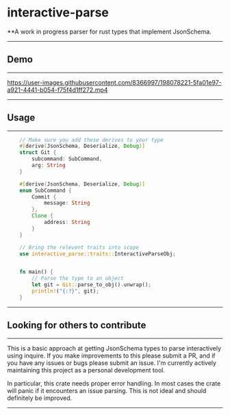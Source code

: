# interactive-parse

**A work in progress parser for rust types that implement JsonSchema.

---

## Demo

---

https://user-images.githubusercontent.com/8366997/198078221-5fa01e97-a921-4441-b054-f75f4d1ff272.mp4

---

## Usage

---

```rust
    // Make sure you add these derives to your type
    #[derive(JsonSchema, Deserialize, Debug)]
    struct Git {
        subcommand: SubCommand,
        arg: String
    }

    #[derive(JsonSchema, Deserialize, Debug)]
    enum SubCommand {
        Commit {
            message: String
        },
        Clone {
            address: String
        }
    }

    // Bring the relevent traits into scope
    use interactive_parse::traits::InteractiveParseObj;


    fn main() {
        // Parse the type to an object
        let git = Git::parse_to_obj().unwrap();
        println!("{:?}", git);   
    }
```
---

## Looking for others to contribute

---

This is a basic approach at getting JsonSchema types to parse interactively using inquire. If you make improvements to this please submit a PR, and if you have any issues or bugs please submit an issue. I'm currently actively maintaining this project as a personal development tool.

In particular, this crate needs proper error handling. In most cases the crate will panic if it encounters an issue parsing. This is not ideal and should definitely be improved.

---
